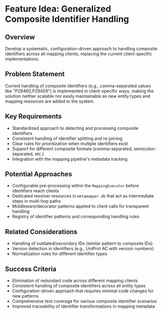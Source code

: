 # Feature Idea: Generalized Composite Identifier Handling

## Overview
Develop a systematic, configuration-driven approach to handling composite identifiers across all mapping clients, replacing the current client-specific implementations.

## Problem Statement
Current handling of composite identifiers (e.g., comma-separated values like "P29460,P29459") is implemented in client-specific ways, making the solution neither scalable nor easily maintainable as new entity types and mapping resources are added to the system.

## Key Requirements
- Standardized approach to detecting and processing composite identifiers
- Consistent handling of identifier splitting and re-joining
- Clear rules for prioritization when multiple identifiers exist
- Support for different composite formats (comma-separated, semicolon-separated, etc.)
- Integration with the mapping pipeline's metadata tracking

## Potential Approaches
- Configurable pre-processing within the `MappingExecutor` before identifiers reach clients
- Dedicated resolver resources in `metamapper.db` that act as intermediate steps in multi-hop paths
- Middleware/decorator patterns applied to client calls for transparent handling
- Registry of identifier patterns and corresponding handling rules

## Related Considerations
- Handling of outdated/secondary IDs (similar pattern to composite IDs)
- Version detection in identifiers (e.g., UniProt AC with version numbers)
- Normalization rules for different identifier types

## Success Criteria
- Elimination of redundant code across different mapping clients
- Consistent handling of composite identifiers across all entity types
- Configuration-driven approach that requires minimal code changes for new patterns
- Comprehensive test coverage for various composite identifier scenarios
- Improved traceability of identifier transformations in mapping metadata
